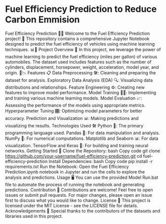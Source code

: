 # Fuel Efficiency Prediction to Reduce Carbon Emmision
 Fuel Efficiency Prediction 🚗💨 Welcome to the Fuel Efficiency Prediction project! 🎉 This repository contains a comprehensive Jupyter Notebook designed to predict the fuel efficiency of vehicles using machine learning techniques. 📊🤖  Project Overview 🌟 In this project, we leverage the power of machine learning to predict the fuel efficiency (miles per gallon) of various automobiles. The dataset used includes features such as the number of cylinders, displacement, horsepower, weight, acceleration, model year, and origin. 🚙📉  Features 📋 Data Preprocessing 🛠️: Cleaning and preparing the dataset for analysis. Exploratory Data Analysis (EDA) 🔍: Visualizing data distributions and relationships. Feature Engineering ⚙️: Creating new features to improve model performance. Model Training 🏋️‍♂️: Implementing and training various machine learning models. Model Evaluation 📈: Assessing the performance of the models using appropriate metrics. Hyperparameter Tuning 🎛️: Optimizing model parameters for better accuracy. Prediction and Visualization 📊: Making predictions and visualizing the results. Technologies Used 🛠️ Python 🐍: The primary programming language used. Pandas 🐼: For data manipulation and analysis. NumPy 🔢: For numerical computations. Matplotlib and Seaborn 📊: For data visualization. TensorFlow and Keras 🤖: For building and training neural networks. Getting Started 🚀 Clone the Repository:  bash Copy code git clone https://github.com/your-username/fuel-efficiency-prediction.git cd fuel-efficiency-prediction Install Dependencies:  bash Copy code pip install -r requirements.txt Run the Notebook: Open the Fuel Efficiency Prediction.ipynb notebook in Jupyter and run the cells to explore the analysis and predictions.  Usage 🖥️ You can use the provided Model Run.bat file to automate the process of running the notebook and generating predictions.  Contribution 🤝 Contributions are welcome! Feel free to open issues or submit pull requests. For major changes, please open an issue first to discuss what you would like to change.  License 📜 This project is licensed under the MIT License - see the LICENSE file for details.  Acknowledgements 🙏 Special thanks to the contributors of the datasets and libraries used in this project.
